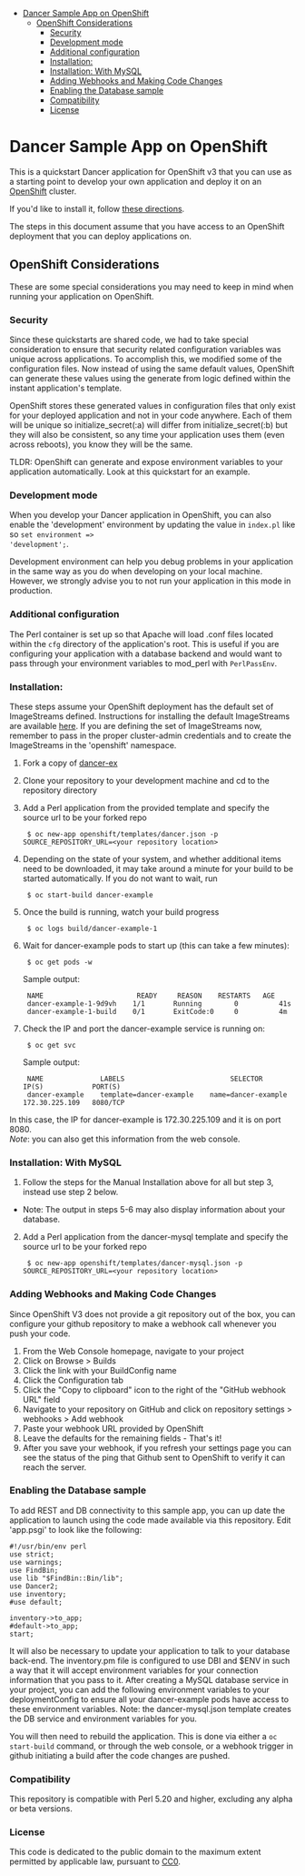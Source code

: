 

<!-- toc -->

- [Dancer Sample App on OpenShift](#dancer-sample-app-on-openshift)
  * [OpenShift Considerations](#openshift-considerations)
    + [Security](#security)
    + [Development mode](#development-mode)
    + [Additional configuration](#additional-configuration)
    + [Installation:](#installation)
    + [Installation: With MySQL](#installation-with-mysql)
    + [Adding Webhooks and Making Code Changes](#adding-webhooks-and-making-code-changes)
    + [Enabling the Database sample](#enabling-the-database-sample)
    + [Compatibility](#compatibility)
    + [License](#license)

<!-- tocstop -->

Dancer Sample App on OpenShift
============================

This is a quickstart Dancer application for OpenShift v3 that you can use as a starting point to develop your own application and deploy it on an [OpenShift](https://github.com/openshift/origin) cluster.

If you'd like to install it, follow [these directions](https://github.com/sclorg/dancer-ex/blob/master/README.md#installation).  

The steps in this document assume that you have access to an OpenShift deployment that you can deploy applications on.

OpenShift Considerations
------------------------
These are some special considerations you may need to keep in mind when running your application on OpenShift.

### Security
Since these quickstarts are shared code, we had to take special consideration to ensure that security related configuration variables was unique across applications. To accomplish this, we modified some of the configuration files. Now instead of using the same default values, OpenShift can generate these values using the generate from logic defined within the instant application's template.

OpenShift stores these generated values in configuration files that only exist for your deployed application and not in your code anywhere. Each of them will be unique so initialize_secret(:a) will differ from initialize_secret(:b) but they will also be consistent, so any time your application uses them (even across reboots), you know they will be the same.

TLDR: OpenShift can generate and expose environment variables to your application automatically. Look at this quickstart for an example.

### Development mode
When you develop your Dancer application in OpenShift, you can also enable the 'development' environment by updating the value in <code>index.pl</code> like so <code>set environment => 'development';</code>.

Development environment can help you debug problems in your application in the same way as you do when developing on your local machine. However, we strongly advise you to not run your application in this mode in production.

### Additional configuration
The Perl container is set up so that Apache will load .conf files located within the <code>cfg</code> directory of the application's root.  This is useful if you are configuring your application with a database backend and would want to pass through your environment variables to mod_perl with <code>PerlPassEnv</code>.

### Installation: 
These steps assume your OpenShift deployment has the default set of ImageStreams defined.  Instructions for installing the default ImageStreams are available [here](https://docs.okd.io/latest/install_config/imagestreams_templates.html).    If you are defining the set of ImageStreams now, remember to pass in the proper cluster-admin credentials and to create the ImageStreams in the 'openshift' namespace.

1. Fork a copy of [dancer-ex](https://github.com/sclorg/dancer-ex)
2. Clone your repository to your development machine and cd to the repository directory
3. Add a Perl application from the provided template and specify the source url to be your forked repo  

		$ oc new-app openshift/templates/dancer.json -p SOURCE_REPOSITORY_URL=<your repository location>

4. Depending on the state of your system, and whether additional items need to be downloaded, it may take around a minute for your build to be started automatically.  If you do not want to wait, run

		$ oc start-build dancer-example

5. Once the build is running, watch your build progress  

		$ oc logs build/dancer-example-1

6. Wait for dancer-example pods to start up (this can take a few minutes):  

		$ oc get pods -w


	Sample output:  

		NAME                       READY     REASON    RESTARTS   AGE
		dancer-example-1-9d9vh    1/1       Running        0          41s
		dancer-example-1-build    0/1       ExitCode:0     0          4m


6. Check the IP and port the dancer-example service is running on:  

		$ oc get svc

	Sample output:  

		NAME              LABELS                          SELECTOR               IP(S)            PORT(S)
		dancer-example    template=dancer-example    name=dancer-example    172.30.225.109   8080/TCP

In this case, the IP for dancer-example is 172.30.225.109 and it is on port 8080.  
*Note*: you can also get this information from the web console.

### Installation: With MySQL
1. Follow the steps for the Manual Installation above for all but step 3, instead use step 2 below.  
  - Note: The output in steps 5-6 may also display information about your database.
2. Add a Perl application from the dancer-mysql template and specify the source url to be your forked repo  

		$ oc new-app openshift/templates/dancer-mysql.json -p SOURCE_REPOSITORY_URL=<your repository location>


### Adding Webhooks and Making Code Changes
Since OpenShift V3 does not provide a git repository out of the box, you can configure your github repository to make a webhook call whenever you push your code.

1. From the Web Console homepage, navigate to your project
2. Click on Browse > Builds
3. Click the link with your BuildConfig name
4. Click the Configuration tab
5. Click the "Copy to clipboard" icon to the right of the "GitHub webhook URL" field
6. Navigate to your repository on GitHub and click on repository settings > webhooks > Add webhook
7. Paste your webhook URL provided by OpenShift
8. Leave the defaults for the remaining fields - That's it!
9. After you save your webhook, if you refresh your settings page you can see the status of the ping that Github sent to OpenShift to verify it can reach the server.  

### Enabling the Database sample
To add REST and DB connectivity to this sample app, you can up date the application to launch using the code made available via this repository.  Edit 'app.psgi' to look like the following:

	#!/usr/bin/env perl
	use strict;
	use warnings;
	use FindBin;
	use lib "$FindBin::Bin/lib";
	use Dancer2;
	use inventory;
	#use default;

	inventory->to_app;
	#default->to_app;
	start;

It will also be necessary to update your application to talk to your database back-end. The inventory.pm file is configured to use DBI and $ENV in such a way that it will accept environment variables for your connection information that you pass to it. After creating a MySQL database service in your project, you can add the following environment variables to your deploymentConfig to ensure all your dancer-example pods have access to these environment variables. Note: the dancer-mysql.json template creates the DB service and environment variables for you. 

You will then need to rebuild the application.  This is done via either a `oc start-build` command, or through the web console, or a webhook trigger in github initiating a build after the code changes are pushed.

### Compatibility

This repository is compatible with Perl 5.20 and higher, excluding any alpha or beta versions.

### License
This code is dedicated to the public domain to the maximum extent permitted by applicable law, pursuant to [CC0](http://creativecommons.org/publicdomain/zero/1.0/).
